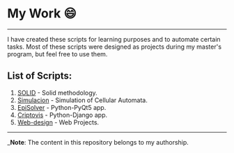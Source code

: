 # My Work 😄

<hr>

I have created these scripts for learning purposes and to automate certain tasks. Most of these scripts were designed as projects during my master's program, but feel free to use them.

## List of Scripts:

1. [SOLID](https://github.com/Bunkfer/SOLID) - Solid methodology.
2. [Simulacion](https://github.com/Bunkfer/Simulacion/tree/main/Automatas) - Simulation of Cellular Automata.
3. [EpiSolver](https://github.com/Bunkfer/EpiSolver) - Python-PyQt5 app.
4. [Criptovis](https://github.com/Bunkfer/Criptovis-django) - Python-Django app.
5. [Web-design](https://github.com/Bunkfer/Web-Desing) - Web Projects.


<hr>

\_**Note**: The content in this repository belongs to my authorship.
